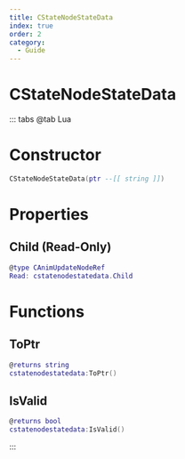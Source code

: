 ```yaml
---
title: CStateNodeStateData
index: true
order: 2
category:
  - Guide
---
```


# CStateNodeStateData

::: tabs
@tab Lua
# Constructor
```lua
CStateNodeStateData(ptr --[[ string ]])
```
# Properties
## Child (Read-Only)
```lua
@type CAnimUpdateNodeRef
Read: cstatenodestatedata.Child
```
# Functions
## ToPtr
```lua
@returns string
cstatenodestatedata:ToPtr()
```
## IsValid
```lua
@returns bool
cstatenodestatedata:IsValid()
```

:::